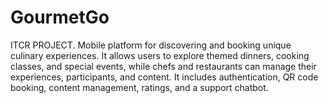# GourmetGo
ITCR PROJECT. Mobile platform for discovering and booking unique culinary experiences. It allows users to explore themed dinners, cooking classes, and special events, while chefs and restaurants can manage their experiences, participants, and content. It includes authentication, QR code booking, content management, ratings, and a support chatbot.

